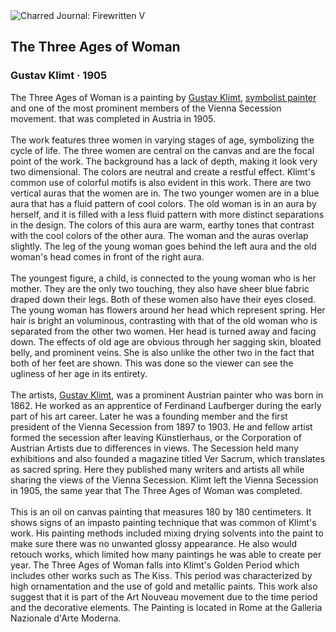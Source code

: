<div class="artwork-of-the-day">
  <div class="container">
    <div class="img-wrapper">
      <img
        src="https://uploads3.wikiart.org/images/gustav-klimt/the-three-ages-of-woman-1905.jpg!Large.jpg"
        alt="Charred Journal: Firewritten V" />
    </div>
    <div class="artwork-detail">
      <div class="artwork-origin"> 
        <h2 class="artwork-name">The Three Ages of Woman</h2>
        <h3 class="artist">
          Gustav Klimt
                    ·  1905
        </h3>
      </div>
      <p class="description">
        <span class="artwork-description-text ng-binding" ng-bind-html="viewModel.ArtworkOfTheDay.Description | unsafe">The Three Ages of Woman is a painting by <a target="_blank" href="/en/gustav-klimt">Gustav Klimt</a>, <a target="_blank" href="/en/artists-by-art-movement/symbolism">symbolist painter</a> and one of the most prominent members of the Vienna Secession movement. that was completed in Austria in 1905.
<br>
<br>The work features three women in varying stages of age, symbolizing the cycle of life. The three women are central on the canvas and are the focal point of the work. The background has a lack of depth, making it look very two dimensional. The colors are neutral and create a restful effect. Klimt's common use of colorful motifs is also evident in this work. There are two vertical auras that the women are in. The two younger women are in a blue aura that has a fluid pattern of cool colors. The old woman is in an aura by herself, and it is filled with a less fluid pattern with more distinct separations in the design. The colors of this aura are warm, earthy tones that contrast with the cool colors of the other aura. The woman and the auras overlap slightly. The leg of the young woman goes behind the left aura and the old woman's head comes in front of the right aura.
<br>
<br>The youngest figure, a child, is connected to the young woman who is her mother. They are the only two touching, they also have sheer blue fabric draped down their legs. Both of these women also have their eyes closed. The young woman has flowers around her head which represent spring. Her hair is bright an voluminous, contrasting with that of the old woman who is separated from the other two women. Her head is turned away and facing down. The effects of old age are obvious through her sagging skin, bloated belly, and prominent veins. She is also unlike the other two in the fact that both of her feet are shown. This was done so the viewer can see the ugliness of her age in its entirety.
<br>
<br>The artists, <a target="_blank" href="/en/gustav-klimt">Gustav Klimt</a>, was a prominent Austrian painter who was born in 1862. He worked as an apprentice of Ferdinand Laufberger during the early part of his art career. Later he was a founding member and the first president of the Vienna Secession from 1897 to 1903. He and fellow artist formed the secession after leaving Künstlerhaus, or the Corporation of Austrian Artists due to differences in views. The Secession held many exhibitions and also founded a magazine titled Ver Sacrum, which translates as sacred spring. Here they published many writers and artists all while sharing the views of the Vienna Secession. Klimt left the Vienna Secession in 1905, the same year that The Three Ages of Woman was completed.
<br>
<br>This is an oil on canvas painting that measures 180 by 180 centimeters. It shows signs of an impasto painting technique that was common of Klimt's work. His painting methods included mixing drying solvents into the paint to make sure there was no unwanted glossy appearance. He also would retouch works, which limited how many paintings he was able to create per year. The Three Ages of Woman falls into Klimt's Golden Period which includes other works such as The Kiss. This period was characterized by high ornamentation and the use of gold and metallic paints. This work also suggest that it is part of the Art Nouveau movement due to the time period and the decorative elements. The Painting is located in Rome at the Galleria Nazionale d'Arte Moderna.</span>
                        <div class="text-shadow-container" ng-show="showShadow" style=""></div>
      </p>
    </div>
  </div>

</div>
